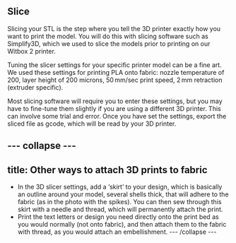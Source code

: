 ## Slice

Slicing your STL is the step where you tell the 3D printer exactly how you want to print the model. You will do this with slicing software such as Simplify3D, which we used to slice the models prior to printing on our Witbox 2 printer. 

Tuning the slicer settings for your specific printer model can be a fine art. We used these settings for printing PLA onto fabric: nozzle temperature of 200, layer height of 200 microns, 50 mm/sec print speed, 2 mm retraction (extruder specific). 

Most slicing software will require you to enter these settings, but you may have to fine-tune them slightly if you are using a different 3D printer. This can involve some trial and error. Once you have set the settings, export the sliced file as gcode, which will be read by your 3D printer.

--- collapse ---
---
title: Other ways to attach 3D prints to fabric
---
- In the 3D slicer settings, add a ‘skirt’ to your design, which is basically an outline around your model, several shells thick, that will adhere to the fabric (as in the photo with the spikes). You can then sew through this skirt with a needle and thread, which will permanently attach the print.  
- Print the text letters or design you need directly onto the print bed as you would normally (not onto fabric), and then attach them to the fabric with thread, as you would attach an embellishment.
--- /collapse ---

